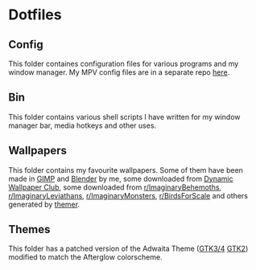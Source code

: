 # Dotfiles
## Config
This folder containes configuration files for various programs and my window manager. My MPV config files are in a separate repo [here](https://github.com/Kryptos-123/mpv-config).

## Bin
This folder contains various shell scripts I have written for my window manager bar, media hotkeys and other uses.

## Wallpapers
This folder contains my favourite wallpapers. Some of them have been made in [GIMP](https://www.gimp.org/) and [Blender](https://www.blender.org/) by me, some downloaded from [Dynamic Wallpaper Club](https://dynamicwallpaper.club), some downloaded from [r/ImaginaryBehemoths](https://reddit.com/r/ImaginaryBehemoths), [r/ImaginaryLeviathans](https://www.reddit.com/r/ImaginaryLeviathans), [r/ImaginaryMonsters](https://www.reddit.com/r/ImaginaryMonsters), [r/BirdsForScale](https://www.reddit.com/r/BirdsForScale) and others generated by [themer](https://github.com/themerdev/themer).
## Themes
This folder has a patched version of the Adwaita Theme ([GTK3/4](https://gitlab.gnome.org/GNOME/gtk) [GTK2](https://github.com/axxapy/Adwaita-dark-gtk2)) modified to match the Afterglow colorscheme.
